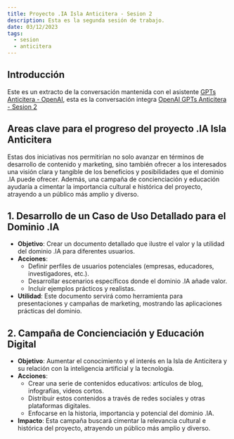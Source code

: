 ```yaml
---
title: Proyecto .IA Isla Anticitera - Sesion 2
description: Esta es la segunda sesión de trabajo.
date: 03/12/2023
tags:
  - sesion
  - anticitera
---
```


## Introducción

Este es un extracto de la conversación mantenida con el asistente [GPTs Anticitera - OpenAI](https://chat.openai.com/g/g-fnpHOClUW-anticitera), esta es la conversación integra [OpenAI GPTs Anticitera - Sesion 2](https://chat.openai.com/share/ed9c660d-6656-47fb-b06a-667dde8c2a17)

## Areas clave para el progreso del proyecto .IA Isla Anticitera

Estas dos iniciativas nos permitirían no solo avanzar en términos de desarrollo de contenido y marketing, sino también ofrecer a los interesados una visión clara y tangible de los beneficios y posibilidades que el dominio .IA puede ofrecer. Además, una campaña de concienciación y educación ayudaría a cimentar la importancia cultural e histórica del proyecto, atrayendo a un público más amplio y diverso.

## 1. Desarrollo de un Caso de Uso Detallado para el Dominio .IA

- **Objetivo**: Crear un documento detallado que ilustre el valor y la utilidad del dominio .IA para diferentes usuarios.
- **Acciones**:
  - Definir perfiles de usuarios potenciales (empresas, educadores, investigadores, etc.).
  - Desarrollar escenarios específicos donde el dominio .IA añade valor.
  - Incluir ejemplos prácticos y realistas.
- **Utilidad**: Este documento servirá como herramienta para presentaciones y campañas de marketing, mostrando las aplicaciones prácticas del dominio.

## 2. Campaña de Concienciación y Educación Digital

- **Objetivo**: Aumentar el conocimiento y el interés en la Isla de Anticitera y su relación con la inteligencia artificial y la tecnología.
- **Acciones**:
  - Crear una serie de contenidos educativos: artículos de blog, infografías, videos cortos.
  - Distribuir estos contenidos a través de redes sociales y otras plataformas digitales.
  - Enfocarse en la historia, importancia y potencial del dominio .IA.
- **Impacto**: Esta campaña buscará cimentar la relevancia cultural e histórica del proyecto, atrayendo un público más amplio y diverso.
